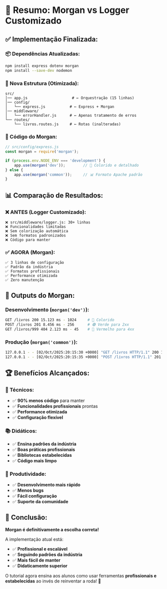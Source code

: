 # 🎯 Resumo: Morgan vs Logger Customizado

## ✅ **Implementação Finalizada:**

### **📦 Dependências Atualizadas:**
```bash
npm install express dotenv morgan
npm install --save-dev nodemon
```

### **📁 Nova Estrutura (Otimizada):**
```
src/
│── app.js                    # ← Orquestração (15 linhas)
│── config/
│   └── express.js           # ← Express + Morgan
│── middleware/
│   └── errorHandler.js      # ← Apenas tratamento de erros
└── routes/
    └── livros.routes.js     # ← Rotas (inalteradas)
```

### **🔧 Código do Morgan:**
```js
// src/config/express.js
const morgan = require('morgan');

if (process.env.NODE_ENV === 'development') {
    app.use(morgan('dev'));        // 🎨 Colorido e detalhado
} else {
    app.use(morgan('common'));     // 📊 Formato Apache padrão
}
```

## 📊 **Comparação de Resultados:**

### **❌ ANTES (Logger Customizado):**
```
❌ src/middleware/logger.js: 30+ linhas
❌ Funcionalidades limitadas
❌ Sem colorização automática
❌ Sem formatos padronizados
❌ Código para manter
```

### **✅ AGORA (Morgan):**
```
✅ 3 linhas de configuração
✅ Padrão da indústria
✅ Formatos profissionais
✅ Performance otimizada
✅ Zero manutenção
```

## 🎨 **Outputs do Morgan:**

### **Desenvolvimento (`morgan('dev')`):**
```bash
GET /livros 200 15.123 ms - 1024     # 🎨 Colorido
POST /livros 201 8.456 ms - 256      # 🟢 Verde para 2xx
GET /livros/999 404 2.123 ms - 45    # 🔴 Vermelho para 4xx
```

### **Produção (`morgan('common')`):**
```bash
127.0.0.1 - - [02/Oct/2025:20:15:30 +0000] "GET /livros HTTP/1.1" 200 1024
127.0.0.1 - - [02/Oct/2025:20:15:35 +0000] "POST /livros HTTP/1.1" 201 256
```

## 🏆 **Benefícios Alcançados:**

### **🔧 Técnicos:**
- ✅ **90% menos código** para manter
- ✅ **Funcionalidades profissionais** prontas
- ✅ **Performance otimizada**
- ✅ **Configuração flexível**

### **📚 Didáticos:**
- ✅ **Ensina padrões da indústria**
- ✅ **Boas práticas profissionais**
- ✅ **Bibliotecas estabelecidas**
- ✅ **Código mais limpo**

### **🚀 Produtividade:**
- ✅ **Desenvolvimento mais rápido**
- ✅ **Menos bugs**
- ✅ **Fácil configuração**
- ✅ **Suporte da comunidade**

## 🎯 **Conclusão:**

**Morgan é definitivamente a escolha correta!** 

A implementação atual está:
- ✅ **Profissional e escalável**
- ✅ **Seguindo padrões da indústria**
- ✅ **Mais fácil de manter**
- ✅ **Didaticamente superior**

O tutorial agora ensina aos alunos como usar ferramentas **profissionais e estabelecidas** ao invés de reinventar a roda! 🚀